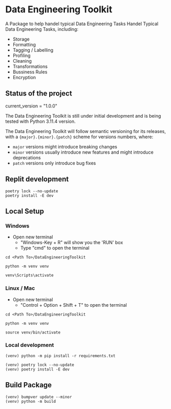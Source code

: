 # Data Engineering Toolkit
A Package to help handel typical Data Engineering Tasks Handel Typical Data Engineering Tasks, including: 
* Storage
* Formatting
* Tagging / Labelling
* Profiling
* Cleaning
* Transformations
* Bussiness Rules
* Encryption


## Status of the project
current_version = "1.0.0"

The Data Engineering Toolkit is still under initial development and is being tested with Python 3.11.4 version.

The Data Engineering Toolkit will follow semantic versioning for its releases, with a `{major}.{minor}.{patch}` scheme for versions numbers, where:

* `major` versions might introduce breaking changes
* `minor` versions usually introduce new features and might introduce deprecations
* `patch` versions only introduce bug fixes


## Replit development
```shell
poetry lock --no-update
poetry install -E dev
```

## Local Setup

### Windows
* Open new terminal
    * "Windows-Key + R" will show you the 'RUN' box
    * Type "cmd" to open the terminal
```shell
cd <Path To>/DataEngineeringToolkit

python -m venv venv

venv\Scripts\activate

```
### Linux / Mac
* Open new terminal
    * "Control + Option + Shift + T" to open the terminal
```shell
cd <Path To>/DataEngineeringToolkit

python -m venv venv

source venv/bin/activate

```

### Local development
```shell
(venv) python -m pip install -r requirements.txt

(venv) poetry lock --no-update
(venv) poetry install -E dev
```

## Build Package
```shell
(venv) bumpver update --minor
(venv) python -m build
```